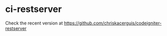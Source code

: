# ci-restserver
Check the recent version at https://github.com/chriskacerguis/codeigniter-restserver
